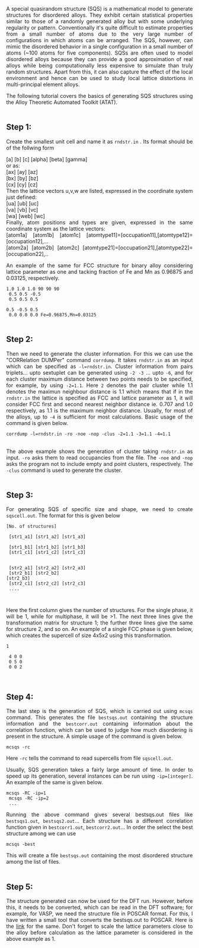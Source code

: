 <div style="text-align: justify;">
A special quasirandom structure (SQS) is a mathematical model to generate structures for disordered alloys. They exhibit certain statistical properties similar to those of a randomly generated alloy but with some underlying regularity or pattern. Conventionally it's quite difficult to estimate properties from a small number of atoms due to the very large number of configurations in which atoms can be arranged. The SQS, however, can mimic the disordered behavior in a single configuration in a small number of atoms (~100 atoms for five components). SQSs are often used to model disordered alloys because they can provide a good approximation of real alloys while being computationally less expensive to simulate than truly random structures. Apart from this, it can also capture the effect of the local environment and hence can be used to study local lattice distortions in multi-principal element alloys.

<p>
<p>
The following tutorial covers the basics of generating SQS structures using the Alloy Theoretic Automated Toolkit (ATAT).<br>
<br>

## Step 1:
Create the smallest unit cell and name it as `rndstr.in` . Its format should be of the follwing form


[a] [b] [c] [alpha] [beta] [gamma] <br>
or as: <br>
[ax] [ay] [az] <br>
[bx] [by] [bz] <br>
[cx] [cy] [cz] <br>
Then the lattice vectors u,v,w are listed, expressed in the coordinate system just defined: <br>
[ua] [ub] [uc] <br>
[va] [vb] [vc] <br>
[wa] [web] [wc] <br>
Finally, atom positions and types are given, expressed in the same coordinate system as the lattice vectors: <br>
[atom1a] [atom1b] [atom1c] [atomtype11]=[occupation11],[atomtype12]=[occupation12],... <br>
[atom2a] [atom2b] [atom2c] [atomtype21]=[occupation21],[atomtype22]=[occupation22],.. <br>



An example of the same for FCC structure for binary alloy considering lattice parameter as one and tacking fraction of Fe and Mn as 0.96875 and 0.03125, respectively. <br>

<code>1.0 1.0 1.0 90 90 90 <br>
0.5 0.5 -0.5 <br>
0.5 0.5 0.5 <br>
0.5 -0.5 0.5 <br>
0.0 0.0 0.0 Fe=0.96875,Mn=0.03125
</code>
<br>
<br>


## Step 2:
Then we need to generate the cluster information. For this we can use the "CORRelation DUMPer" command `corrdump`. It takes `rndstr.in` as an input which can be specified as `-l=rndstr.in`. Cluster information from pairs triplets... upto sextuplet can be generated using `-2 -3` ... upto `-6`, and for each cluster maximum distance between two points needs to be specified, for example, by using `-2=1.1`. Here `2` denotes the pair cluster while 1.1 denotes the maximun neighbour distance is 1.1 which means that if in the `rndstr.in` the lattice is specified as FCC and lattice parameter as 1, it will consider FCC first and second nearest neighbor distance ie. 0.707 and 1.0 respectively, as 1.1 is the maximum neighbor distance. Usually, for most of the alloys, up to `-4` is sufficient for most calculations. Basic usage of the command is given below. <br>

<code>corrdump -l=rndstr.in -ro -noe -nop -clus -2=1.1 -3=1.1 -4=1.1
</code>
<br>

The above example shows the generation of cluster taking `rndstr.in` as input. `-ro` asks them to read occupancies from the file. The `-noe` and `-nop` asks the program not to include empty and point clusters, respectively. The `-clus` command is used to generate the cluster. 
<br>
<br>


## Step 3:
For generating SQS of specific size and shape, we need to create `sqscell.out`. The format for this is given below <br>

<code>[No. of structures] <br>
<br>
[str1_a1] [str1_a2] [str1_a3] <br>
[str1_b1] [str1_b2] [str1_b3] <br>
[str1_c1] [str1_c2] [str1_c3] <br>
<br>
[str2_a1] [str2_a2] [str2_a3] <br>
[str2_b1] [str2_b2] [str2_b3] <br>
[str2_c1] [str2_c2] [str2_c3] <br>
....

</code>

Here the first column gives the number of structures. For the single phase, it will be 1, while for multiphase, it will be >1. The next three lines give the transformation matrix for structure 1; the further three lines give the same for structure 2, and so on. An example of a single FCC phase is given below, which creates the supercell of size 4x5x2 using this transformation. 

<code>1 <br>
<br>
4 0 0<br>
0 5 0<br>
0 0 2<br>
</code>
<br>
<br>


## Step 4:
 The last step is the generation of SQS, which is carried out using `mcsqs` command. This generates the file `bestsqs.out` containing the structure information and the `bestcorr.out` containing information about the correlation function, which can be used to judge how much disordering is present in the structure. A simple usage of the command is given below.

<code>mcsqs -rc
</code>

Here `-rc` tells the command to read supercells from file `sqscell.out`. 

Usually, SQS generation takes a fairly large amount of time. In order to speed up its generation, several instances can be run using `-ip=[integer]`. An example of the same is given below.

<code>mcsqs -RC -ip=1 <br>
mcsqs -RC -ip=2 <br>
...
</code>

Running the above command gives several bestsqs.out files like `bestsqs1.out`, `bestsqs2.out`... Each structure has a different correlation function given in `bestcorr1.out`, `bestcorr2.out`... In order the select the best structure among we can use

<code>mcsqs -best
</code>
<br>

This will create a file `bestsqs.out` containing the most disordered structure among the list of files.
<br>
<br>

## Step 5:
The structure generated can now be used for the DFT run. However, before this, it needs to be converted, which can be read in the DFT software; for example, for VASP, we need the structure file in POSCAR format. For this, I have written a small tool that converts the bestsqs.out to POSCAR. Here is the <a href="https://github.com/albert-hzbn/sqs_to_poscar" target="_blank">link</a> for the same. Don't forget to scale the lattice parameters close to the alloy before calculation as the lattice parameter is considered in the above example as 1. 

</div>
